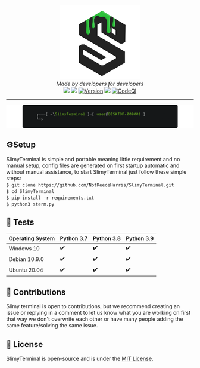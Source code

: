 <p align='center'>
<img src='https://github.com/NotReeceHarris/SlimyTerminal/blob/main/assets/logo/SlimyTerminal_V3.png?raw=true' height='200'><br>
<i>Made by developers for developers</i><br>
<a target="_blank" href="https://www.python.org/downloads/" title="Python version"><img src="https://img.shields.io/badge/python-3-green.svg"></a> <a target="_blank" href="LICENSE" title="License: MIT"><img src="https://img.shields.io/badge/License-MIT-blue.svg"></a> <a target="_blank" href=""><img alt="Version" src="https://img.shields.io/badge/Version-1.0-blue.svg"></a> <a target="_blank" href="LICENSE" title="License: MIT"><img src="https://img.shields.io/badge/License-MIT-blue.svg"></a> <a target="_blank" href="https://github.com/NotReeceHarris/SlimyTerminal/actions/workflows/codeql-analysis.yml"><img alt="CodeQl" src="https://github.com/NotReeceHarris/SlimyTerminal/actions/workflows/codeql-analysis.yml/badge.svg"></a> 
</p>
</p>

---

<img src='https://github.com/NotReeceHarris/SlimyTerminal/blob/main/assets/example/terminal-carbon.gif?raw=true'>

## ⚙️Setup
SlimyTerminal is simple and portable meaning little requirement and no manual setup, config files are generated on first startup automatic and without manual assistance, to start SlimyTerminal just follow these simple steps: <br>
`$ git clone https://github.com/NotReeceHarris/SlimyTerminal.git` <br>
`$ cd SlimyTerminal` <br>
`$ pip install -r requirements.txt` <br>
`$ python3 sterm.py` <br>

## :memo: Tests

Operating System  | Python 3.7 | Python 3.8 | Python 3.9
------------- |  ------------- | ------------- | -------------
Windows 10  | ✔️ | ✔️ | ✔️ |
Debian 10.9.0  | ✔️ | ✔️ | ✔️ |
Ubuntu 20.04  | ✔️ | ✔️ | ✔️ |

## 🚀 Contributions

Slimy terminal is open to contributions, but we recommend creating an issue or replying in a comment to let us know what you are working on first that way we don't overwrite each other or have many people adding the same feature/solving the same issue. <br/>

## 📄 License

SlimyTerminal is open-source and is under the [MIT License](LICENSE).
